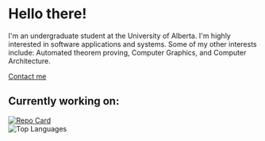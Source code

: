 # Hello there!

I'm an undergraduate student at the University of Alberta. I'm highly interested in software applications and systems.
Some of my other interests include: Automated theorem proving, Computer Graphics, and Computer Architecture.

[Contact me](https://www.linkedin.com/in/harsh-gill/)

## Currently working on:

<div>
  <a href="https://github.com/349gill/lane-detection">
    <img src="https://github-readme-stats.vercel.app/api/pin/?username=349gill&repo=lane-detection&theme=dark" alt="Repo Card"/>
  </a>
  <br/>
  <img src="https://github-readme-stats.vercel.app/api/top-langs/?username=349gill&theme=dark" alt="Top Languages"/>
</div>
